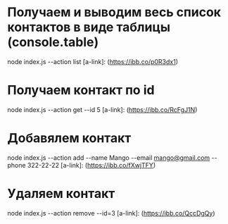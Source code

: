 # Получаем и выводим весь список контактов в виде таблицы (console.table)
node index.js --action list
[a-link]: (https://ibb.co/p0R3dx1)

# Получаем контакт по id
node index.js --action get --id 5
[a-link]: (https://ibb.co/RcFgJ1N)

# Добавялем контакт
node index.js --action add --name Mango --email mango@gmail.com --phone 322-22-22
[a-link]: (https://ibb.co/fXwjTFY)

# Удаляем контакт
node index.js --action remove --id=3
[a-link]: (https://ibb.co/QccDgQy)